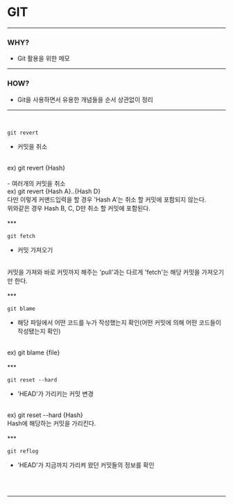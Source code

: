 # GIT
***
### WHY?
- Git 활용을 위한 메모
***
### HOW?
- Git을 사용하면서 유용한 개념들을 순서 상관없이 정리

***
<br>

```
git revert
```
- 커밋을 취소
<br>
ex) git revert {Hash}
<br><br>
- 여러개의 커밋을 취소
<br>
ex) git revert {Hash A}..{Hash D}
<br>
다만 이렇게 커맨드입력을 할 경우 'Hash A'는 취소 할 커밋에 포함되지 않는다.<br>
위와같은 경우 Hash B, C, D만 취소 할 커밋에 포함된다.
<br><br>
***
<br>

```
git fetch
```
* 커밋 가져오기
<br>
커밋을 가져와 바로 커밋까지 해주는 'pull'과는 다르게 'fetch'는 해당 커밋을 가져오기만 한다.
<br><br>
***
<br>

```
git blame
```
* 해당 파일에서 어떤 코드를 누가 작성했는지 확인(어떤 커밋에 의해 어떤 코드들이 작성됐는지 확인)
<br>
ex) git blame {file}
<br><br>
***
<br>

```
git reset --hard
```
* 'HEAD'가 가리키는 커밋 변경
<br>
ex) git reset --hard {Hash}
<br>
Hash에 해당하는 커밋을 가리킨다.
<br><br>
***
<br>

```
git reflog
```
* 'HEAD'가 지금까지 가리켜 왔던 커밋들의 정보를 확인

<br><br>
***
<br>